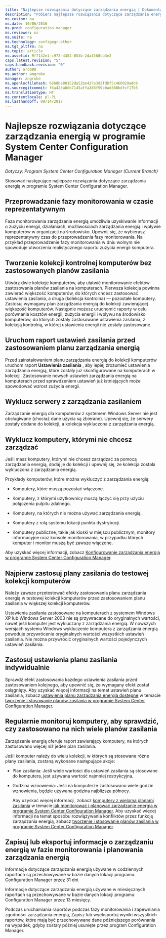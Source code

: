 ```yaml
---
title: "Najlepsze rozwiązania dotyczące zarządzania energią | Dokumentacja firmy Microsoft"
description: "Pobierz najlepsze rozwiązania dotyczące zarządzania energią w programie System Center Configuration Manager."
ms.custom: na
ms.date: 10/06/2016
ms.prod: configuration-manager
ms.reviewer: na
ms.suite: na
ms.technology: configmgr-other
ms.tgt_pltfrm: na
ms.topic: article
ms.assetid: 9f7142e1-c972-4384-853b-2da1568cb3e3
caps.latest.revision: "5"
caps.handback.revision: "0"
author: arob98
ms.author: angrobe
manager: angrobe
ms.openlocfilehash: 68b8be80152da52be427a3d2fdbf5c466029add6
ms.sourcegitcommit: f6a428a8db7145affa388f59e0ad880bdfcf17b5
ms.translationtype: HT
ms.contentlocale: pl-PL
ms.lasthandoff: 09/14/2017
---
```

# <a name="best-practices-for-power-management-in-system-center-configuration-manager"></a>Najlepsze rozwiązania dotyczące zarządzania energią w programie System Center Configuration Manager

*Dotyczy: Program System Center Configuration Manager (Current Branch)*

Stosować następujące najlepsze rozwiązania dotyczące zarządzania energią w programie System Center Configuration Manager.  

## <a name="perform-the-monitoring-phase-at-a-representative-time"></a>Przeprowadzanie fazy monitorowania w czasie reprezentatywnym  
 Faza monitorowania zarządzania energią umożliwia uzyskiwanie informacji o zużyciu energii, działaniach, możliwościach zarządzania energią i wpływie komputerów w organizacji na środowisko. Upewnij się, że wybierasz reprezentatywny czas do przeprowadzenia fazy monitorowania. Na przykład przeprowadzenie fazy monitorowania w dniu wolnym nie spowoduje utworzenia realistycznego raportu zużycia energii komputera.  

## <a name="create-a-control-collection-of-computers-with-no-power-plans-applied"></a>Tworzenie kolekcji kontrolnej komputerów bez zastosowanych planów zasilania  
 Utwórz dwie kolekcje komputerów, aby ułatwić monitorowanie efektów zastosowania planów zasilania na komputerach. Pierwsza kolekcja powinna zawierać większość komputerów, do których chcesz zastosować ustawienia zasilania, a druga (kolekcja kontrolna) — pozostałe komputery. Zastosuj wymagany plan zarządzania energią do kolekcji zawierającej większość komputerów. Następnie możesz uruchomić raporty w celu porównania kosztów energii, zużycia energii i wpływu na środowisko komputerów, do których zostały zastosowane ustawienia zasilania, z kolekcją kontrolną, w której ustawienia energii nie zostały zastosowane.  

## <a name="run-the-power-settings-report-before-you-apply-a-power-management-plan"></a>Uruchom raport ustawień zasilania przed zastosowaniem planu zarządzania energią  
 Przed zainstalowaniem planu zarządzania energią do kolekcji komputerów uruchom raport **Ustawienia zasilania** , aby lepiej zrozumieć ustawienia zarządzania energią, które zostały już skonfigurowane na komputerach w kolekcji. Zastosowanie nowych ustawień zarządzania energią na komputerach przed sprawdzeniem ustawień już istniejących może spowodować wzrost zużycia energii.  

## <a name="exclude-servers-from-power-management"></a>Wyklucz serwery z zarządzania zasilaniem  
 Zarządzanie energią dla komputerów z systemem Windows Server nie jest obsługiwane (chociaż dane użycia są zbierane). Upewnij się, że serwery zostały dodane do kolekcji, a kolekcja wykluczona z zarządzania energią.  

## <a name="exclude-computers-that-you-do-not-want-to-manage"></a>Wyklucz komputery, którymi nie chcesz zarządzać  
 Jeśli masz komputery, którymi nie chcesz zarządzać za pomocą zarządzania energią, dodaj je do kolekcji i upewnij się, że kolekcja została wykluczona z zarządzania energią.  

 Przykłady komputerów, które można wykluczyć z zarządzania energią:  

-   Komputery, które muszą pozostać włączone.  

-   Komputery, z którymi użytkownicy muszą łączyć się przy użyciu połączenia pulpitu zdalnego.  

-   Komputery, na których nie można używać zarządzania energią.  

-   Komputery z rolą systemu lokacji punktu dystrybucji.  

-   Komputery publiczne, takie jak kioski w miejscu publicznym, monitory informacyjne oraz konsole monitorowania, w przypadku których komputer i monitor muszą być zawsze włączone.  

 Aby uzyskać więcej informacji, zobacz [Konfigurowanie zarządzania energią w programie System Center Configuration Manager](../../../../core/clients/manage/power/configuring-power-management.md).  

## <a name="first-apply-power-plans-to-a-test-collection-of-computers"></a>Najpierw zastosuj plany zasilania do testowej kolekcji komputerów  
 Należy zawsze przetestować efekty zastosowania planu zarządzania energią w testowej kolekcji komputerów przed zastosowaniem planu zasilania w większej kolekcji komputerów.  

 Ustawienia zasilania zastosowane na komputerach z systemem Windows XP lub Windows Server 2003 nie są przywracane do oryginalnych wartości, nawet jeśli komputer jest wykluczany z zarządzania energią. W nowszych wersjach systemu Windows wykluczenie komputera z zarządzania energią powoduje przywrócenie oryginalnych wartości wszystkich ustawień zasilania. Nie można przywrócić oryginalnych wartości pojedynczych ustawień zasilania.  

## <a name="apply-power-plan-settings-individually"></a>Zastosuj ustawienia planu zasilania indywidualnie  
 Sprawdź efekt zastosowania każdego ustawienia zasilania przed zastosowaniem kolejnego, aby upewnić się, że wymagany efekt został osiągnięty. Aby uzyskać więcej informacji na temat ustawień planu zasilania, zobacz [ustawienia planu zarządzania energią dostępne](../../../../core/clients/manage/power/create-and-apply-power-plans.md#BKMK_Plans) w temacie [tworzenie i stosowanie planów zasilania w programie System Center Configuration Manager](../../../../core/clients/manage/power/create-and-apply-power-plans.md).  

## <a name="regularly-monitor-computers-to-see-if-they-have-multiple-power-plans-applied"></a>Regularnie monitoruj komputery, aby sprawdzić, czy zastosowano na nich wiele planów zasilania  
 Zarządzanie energią oferuje raport zawierający komputery, na których zastosowano więcej niż jeden plan zasilania.  

 Jeśli komputer należy do wielu kolekcji, w których są stosowane różne plany zasilania, zostaną wykonane następujące akcje:  

-   Plan zasilania: Jeśli wiele wartości dla ustawień zasilania są stosowane do komputera, jest używana wartość najmniej restrykcyjna.  

-   Godzina wznowienia: Jeśli na komputerze zastosowano wiele godzin wznowienia, będzie używana godzina najbliższa północy.  

     Aby uzyskać więcej informacji, zobacz [komputery z wieloma planami zasilania](../../../../core/clients/manage/power/monitor-and-plan-for-power-management.md#BKMK_Multiple) w temacie [jak monitorować i planować zarządzanie energią w programie System Center Configuration Manager](../../../../core/clients/manage/power/monitor-and-plan-for-power-management.md). Aby uzyskać więcej informacji na temat sposobu rozwiązywania konfliktów przez funkcję zarządzania energią, zobacz [tworzenie i stosowanie planów zasilania w programie System Center Configuration Manager](../../../../core/clients/manage/power/create-and-apply-power-plans.md).  

## <a name="save-or-export-power-management-information-during-the-monitoring-and-planning-phase-of-power-management"></a>Zapisuj lub eksportuj informacje o zarządzaniu energią w fazie monitorowania i planowania zarządzania energią  
 Informacje dotyczące zarządzania energią używane w codziennych raportach są przechowywane w bazie danych lokacji programu Configuration Manager przez 31 dni.  

 Informacje dotyczące zarządzania energią używane w miesięcznych raportach są przechowywane w bazie danych lokacji programu Configuration Manager przez 13 miesięcy.  

 Podczas uruchamiania raportów podczas fazy monitorowania i zapewniania zgodności zarządzania energią, Zapisz lub wyeksportuj wyniki wszystkich raportów, które mają być przechowywane dane późniejszego porównania na wypadek, gdyby zostały później usunięte przez program Configuration Manager.  

